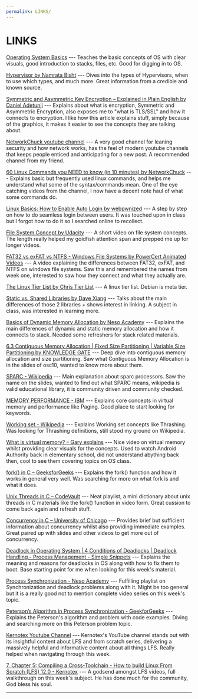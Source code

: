 ```yaml
---
permalink: LINKS/
---
```


# LINKS

[Operating System Basics](https://www.youtube.com/watch?v=9GDX-IyZ_C8) --- 
Teaches the basic concepts of OS with clear visuals, good introduction to stacks, files, etc. Good for digging in to OS.

[Hypervisor by Namrata Bisht](https://www.geeksforgeeks.org/hypervisor/) --- 
Dives into the types of Hypervisors, when to use which types, and much more. Great information from a credible and known source.

[Symmetric and Asymmetric Key Encryption – Explained in Plain English by Daniel Adetunji](https://www.freecodecamp.org/news/encryption-explained-in-plain-english/) ---
Explains about what is encryption, Symmetric and Asymmetric Encryption, also exposes me to "what is TLS/SSL" and how it connects to encryption. I like how this article explains stuff, simply because of the graphics, it makes it easier to see the concepts they are talking about.

[NetworkChuck youtube channel](https://www.youtube.com/@NetworkChuck) ---
A very good channel for leaning security and how network works, has the feel of modern youtube channels that keeps people enticed and anticipating for a new post. A recommended channel from my friend.

[60 Linux Commands you NEED to know (in 10 minutes) by NetworkChuck](https://www.youtube.com/watch?v=gd7BXuUQ91w) ---
Explains basic but frequently used linux commands, and helps me understand what some of the syntax/commands mean. One of the eye catching videos from the channel, I now have a decent note haul of what some commands do.

[Linux Basics: How to Enable Auto Login by webpwnized](https://www.youtube.com/watch?v=OTgExo2848U) ---
A step by step on how to do seamless login between users. It was touched upon in class but I forgot how to do it so I searched online to recollect.

[File System Concept by Udacity](https://www.youtube.com/watch?v=mzUyMy7Ihk0) ---
A short video on file system concepts. The length really helped my goldfish attention span and prepped me up for longer videos.

[FAT32 vs exFAT vs NTFS - Windows File Systems by PowerCert Animated Videos](https://www.youtube.com/watch?v=bYjQakUxeVY) ---
A video explaining the differences between FAT32, exFAT, and NTFS on windows file systems. Saw this and remembered the names from week one, interested to saw how they connect and what they actually are.

[The Linux Tier List by Chris Tier List](https://www.youtube.com/watch?v=KyADkmRVe0U) ---
A linux tier list. Debian is meta tier.

[Static vs. Shared Libraries by Dave Xiang](https://www.youtube.com/watch?v=-vp9cFQCQCo) --- 
Talks about the main differences of those 2 libraries + shows interest in linking. A subject in class, was interested in learning more.

[Basics of Dynamic Memory Allocation by Neso Academy](https://www.youtube.com/watch?v=udfbq4M2Kfc) --- 
Explains the main differences of dynamic and static memory allocation and how it connects to stack. Needed some refreshers for stack related materials.

[6.3 Contiguous Memory Allocation | Fixed Size Partitioning | Variable Size Partitioning by KNOWLEDGE GATE](https://www.youtube.com/watch?v=PuZ_xChlInM) --- 
Deep dive into contiguous memory allocation and size partitioning. Saw what Contiguous Memory Allocation is in the slides of osc10, wanted to know more about them.

[SPARC - Wikipedia](https://en.wikipedia.org/wiki/SPARC) --- 
Main explanation about sparc processors. Saw the name on the slides, wanted to find out what SPARC means, wikipedia is valid educational library, it is community driven and community checked.

[MEMORY PERFORMANCE - IBM](https://www.ibm.com/docs/en/aix/7.2?topic=management-memory-performance) ---
Explains core concepts in virtual memory and performance like Paging. Good place to start looking for keywords.

[Working set - Wikipedia](https://en.wikipedia.org/wiki/Working_set#:~:text=Working%20set%20can%20be%20divided,the%20hierarchy%2C%20thrashing%20will%20occur.) ---
Explains Working set concepts like Thrashing. Was looking for Thrashing definitions, still stood my ground on Wikipedia.

[What is virtual memory? – Gary explains](https://www.youtube.com/watch?v=2quKyPnUShQ) ---
Nice video on virtual memory whilst providing clear visuals for the concepts. Used to watch Android Authority back in elementary school, did not understand abything back then, cool to see them covering topics on OS class.

[fork() in C – GeeksforGeeks](https://www.geeksforgeeks.org/fork-system-call/) --- Explains the fork() function and how it works in general very well. Was searching for more on what fork is and what it does.

[Unix Threads in C – CodeVault](https://www.youtube.com/watch?v=d9s_d28yJq0&list=PLfqABt5AS4FmuQf70psXrsMLEDQXNkLq2) --- Neat playlist, a mini dictionary about unix threads in C materials like the fork() function in video form. Great cussion to come back again and refresh stuff.

[Concurrency in C – University of Chicago](https://www.classes.cs.uchicago.edu/archive/2018/spring/12300-1/lab6.html) --- Provides brief but sufficient information about concurrency whilst also providing immediate examples. Great paired  up with slides and other videos to get more out of concurrency.

[Deadlock in Operating System | 4 Conditions of Deadlocks | Deadlock Handling - Process Management - Simple Snippets](https://www.youtube.com/watch?v=UVo9mGARkhQ) ---
Explains the meaning and reasons for deadlocks in OS along with how to fix them to boot. Base starting point for me when looking for this week's material.

[Process Synchronization - Neso Academy](https://www.youtube.com/watch?v=ph2awKa8r5Y&list=PLBlnK6fEyqRjDf_dmCEXgl6XjVKDDj0M2) ---
Fulfilling playlist on Synchronization and deadlock problems along with it. Might be too general but it is a really good not to mention complete video series on this week's topic.

[Peterson’s Algorithm in Process Synchronization - GeekforGeeks](https://www.geeksforgeeks.org/petersons-algorithm-in-process-synchronization/) ---
Explains the Peterson's algorithm and problem with code examples. Diving and searching more on this Peterson problem topic.

[Kernotex Youtube Channel](https://www.youtube.com/@Kernotex) ---
Kernotex's YouTube channel stands out with its insightful content about LFS and from scratch series, delivering a massively helpful and informative content about all things LFS. Really helped when navigating through this week.

[7. Chapter 5: Compiling a Cross-Toolchain - How to build Linux From Scratch (LFS) 12.0 - Kernotex](https://www.youtube.com/watch?v=uggsnHSELos) ---
A godsend amongst LFS videos, full walkthrough on this week's subject. He has done much for the community, God bless his soul.
<br>
<hr>
